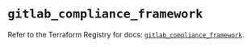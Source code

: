 # `gitlab_compliance_framework`

Refer to the Terraform Registry for docs: [`gitlab_compliance_framework`](https://registry.terraform.io/providers/gitlabhq/gitlab/17.6.1/docs/resources/compliance_framework).
